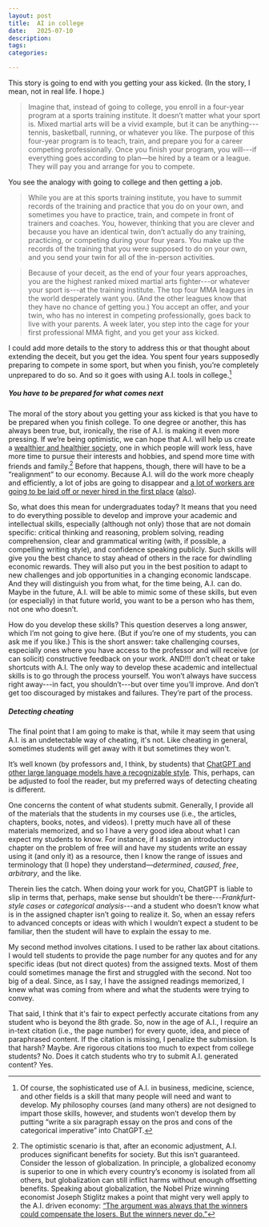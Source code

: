 ```yaml
---
layout: post
title:  AI in college
date:   2025-07-10
description: 
tags: 
categories:

---
```



This story is going to end with you getting your ass kicked. (In the story, I mean, not in real life. I hope.) 
> Imagine that, instead of going to college, you enroll in a four-year program at a sports training institute. It doesn’t matter what your sport is. Mixed martial arts will be a vivid example, but it can be anything---tennis, basketball, running, or whatever you like. The purpose of this four-year program is to teach, train, and prepare you for a career competing professionally. Once you finish your program, you will---if everything goes according to plan—be hired by a team or a league. They will pay you and arrange for you to compete. 

You see the analogy with going to college and then getting a job.

> While you are at this sports training institute, you have to summit records of the training and practice that you do on your own, and sometimes you have to practice, train, and compete in front of trainers and coaches. You, however, thinking that you are clever and because you have an identical twin, don’t actually do any training, practicing, or competing during your four years. You make up the records of the training that you were supposed to do on your own, and you send your twin for all of the in-person activities.

> Because of your deceit, as the end of your four years approaches, you are the highest ranked mixed martial arts fighter---or whatever your sport is---at the training institute. The top four MMA leagues in the world desperately want you. (And the other leagues know that they have no chance of getting you.) You accept an offer, and your twin, who has no interest in competing professionally, goes back to live with your parents. A week later, you step into the cage for your first professional MMA fight, and you get your ass kicked.
 
I could add more details to the story to address this or that thought about extending the deceit, but you get the idea. You spent four years supposedly preparing to compete in some sport, but when you finish, you’re completely unprepared to do so. And so it goes with using A.I. tools in college.[^1]

[^1]: Of course, the sophisticated use of A.I. in business, medicine, science, and other fields is a skill that many people will need and want to develop. My philosophy courses (and many others) are not designed to impart those skills, however, and students won’t develop them by putting “write a six paragraph essay on the pros and cons of the categorical imperative” into ChatGPT.


##### **You have to be prepared for what comes next**
 
The moral of the story about you getting your ass kicked is that you have to be prepared when you finish college. To one degree or another, this has always been true, but, ironically, the rise of A.I. is making it even more pressing. If we’re being optimistic, we can hope that A.I. will help us create a [wealthier and healthier society](https://www.darioamodei.com/essay/machines-of-loving-grace), one in which people will work less, have more time to pursue their interests and hobbies, and spend more time with friends and family.[^2] 
Before that happens, though, there will have to be a “realignment” to our economy. Because A.I. will do the work more cheaply and efficiently, a lot of jobs are going to disappear and [a lot of workers are going to be laid off or never hired in the first place](https://www.nytimes.com/2025/05/19/opinion/linkedin-ai-entry-level-jobs.html) ([also](https://www.wsj.com/lifestyle/careers/ai-entry-level-jobs-graduates-b224d624)).


[^2]: The optimistic scenario is that, after an economic adjustment, A.I. produces significant benefits for society. But this isn’t guaranteed. Consider the lesson of globalization. In principle, a globalized economy is superior to one in which every country’s economy is isolated from all others, but globalization can still inflict harms without enough offsetting benefits. Speaking about globalization, the Nobel Prize winning economist Joseph Stiglitz makes a point that might very well apply to the A.I. driven economy: [“The argument was always that the winners could compensate the losers. But the winners never do.”](https://www.nytimes.com/2015/05/18/business/a-decade-later-loss-of-maytag-factory-still-resonates.html)


So, what does this mean for undergraduates today? It means that you need to do everything possible to develop and improve your academic and intellectual skills, especially (although not only) those that are not domain specific: critical thinking and reasoning, problem solving, reading comprehension, clear and grammatical writing (with, if possible, a compelling writing style), and confidence speaking publicly. Such skills will give you the best chance to stay ahead of others in the race for dwindling economic rewards. They will also put you in the best position to adapt to new challenges and job opportunities in a changing economic landscape. And they will distinguish you from what, for the time being, A.I. can do. Maybe in the future, A.I. will be able to mimic some of these skills, but even (or especially) in that future world, you want to be a person who has them, not one who doesn’t.

How do you develop these skills? This question deserves a long answer, which I’m not going to give here. (But if you’re one of my students, you can ask me if you like.) This is the short answer: take challenging courses, especially ones where you have access to the professor and will receive (or can solicit) constructive feedback on your work. AND!!! don’t cheat or take shortcuts with A.I. The only way to develop these academic and intellectual skills is to go through the process yourself. You won’t always have success right away---in fact, you shouldn’t---but over time you’ll improve. And don’t get too discouraged by mistakes and failures. They’re part of the process. 


##### **Detecting cheating**

The final point that I am going to make is that, while it may seem that using A.I. is an undetectable way of cheating, it's not. Like cheating in general, sometimes students will get away with it but sometimes they won't.

It’s well known (by professors and, I think, by students) that [ChatGPT and other large language models have a recognizable style](https://seanjkernan.substack.com/p/13-signs-you-used-chatgpt-to-write). This, perhaps, can be adjusted to fool the reader, but my preferred ways of detecting cheating is different.

One concerns the content of what students submit. Generally, I provide all of the materials that the students in my courses use (i.e., the articles, chapters, books, notes, and videos). I pretty much have all of these materials memorized, and so I have a very good idea about what I can expect my students to know. For instance, if I assign an introductory chapter on the problem of free will and have my students write an essay using it (and only it) as a resource, then I know the range of issues and terminology that (I hope) they understand&mdash;_determined_, _caused_, _free_, _arbitrary_, and the like. 

Therein lies the catch. When doing your work for you, ChatGPT is liable to slip in terms that, perhaps, make sense but shouldn’t be there---_Frankfurt-style cases_ or _categorical analysis_---and a student who doesn’t know what is in the assigned chapter isn’t going to realize it. So, when an essay refers to advanced concepts or ideas with which I wouldn’t expect a student to be familiar, then the student will have to explain the essay to me. 

My second method involves citations. I used to be rather lax about citations. I would tell students to provide the page number for any quotes and for any specific ideas (but not direct quotes) from the assigned texts. Most of them could sometimes manage the first and struggled with the second. Not too big of a deal. Since, as I say, I have the assigned readings memorized, I knew what was coming from where and what the students were trying to convey. 

That said, I think that it's fair to expect perfectly accurate citations from any student who is beyond the 8th grade. So, now in the age of A.I., I require an in-text citation (i.e., the page number) for every quote, idea, and piece of paraphrased content. If the citation is  missing, I penalize the submission. Is that harsh? Maybe. Are rigorous citations too much to expect from college students? No. Does it catch students who try to submit A.I. generated content? Yes.